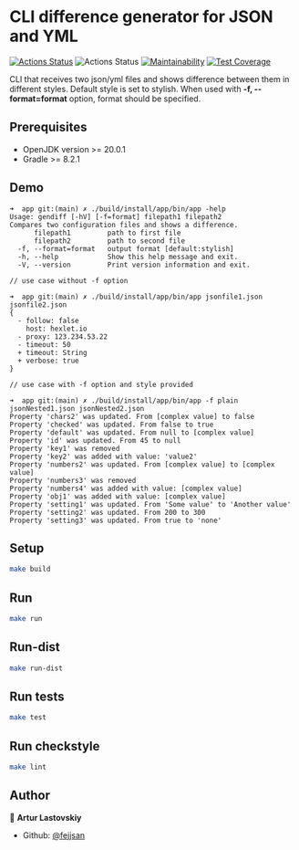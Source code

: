 # CLI difference generator for JSON and YML

[![Actions Status](https://github.com/fejjjsan/java-project-71/workflows/hexlet-check/badge.svg)](https://github.com/fejjjsan/java-project-71/actions)
![Actions Status](https://github.com/fejjjsan/java-project-71/actions/workflows/project-71-check.yml/badge.svg)
[![Maintainability](https://api.codeclimate.com/v1/badges/e6593b99af8961fe8f73/maintainability)](https://codeclimate.com/github/fejjjsan/java-project-71/maintainability)
[![Test Coverage](https://api.codeclimate.com/v1/badges/e6593b99af8961fe8f73/test_coverage)](https://codeclimate.com/github/fejjjsan/java-project-71/test_coverage)

CLI that receives two json/yml files and shows difference between them in different styles.
Default style is set to stylish. When used with **-f, --format=format** option, format should be specified.

## Prerequisites
* OpenJDK version >= 20.0.1
* Gradle >= 8.2.1


## Demo

```demo#
➜  app git:(main) ✗ ./build/install/app/bin/app -help                                     
Usage: gendiff [-hV] [-f=format] filepath1 filepath2
Compares two configuration files and shows a difference.
      filepath1         path to first file
      filepath2         path to second file
  -f, --format=format   output format [default:stylish]
  -h, --help            Show this help message and exit.
  -V, --version         Print version information and exit.

// use case without -f option

➜  app git:(main) ✗ ./build/install/app/bin/app jsonfile1.json jsonfile2.json
{
  - follow: false
    host: hexlet.io
  - proxy: 123.234.53.22
  - timeout: 50
  + timeout: String
  + verbose: true
}

// use case with -f option and style provided 

➜  app git:(main) ✗ ./build/install/app/bin/app -f plain jsonNested1.json jsonNested2.json
Property 'chars2' was updated. From [complex value] to false
Property 'checked' was updated. From false to true
Property 'default' was updated. From null to [complex value]
Property 'id' was updated. From 45 to null
Property 'key1' was removed
Property 'key2' was added with value: 'value2'
Property 'numbers2' was updated. From [complex value] to [complex value]
Property 'numbers3' was removed
Property 'numbers4' was added with value: [complex value]
Property 'obj1' was added with value: [complex value]
Property 'setting1' was updated. From 'Some value' to 'Another value'
Property 'setting2' was updated. From 200 to 300
Property 'setting3' was updated. From true to 'none'
```



## Setup

```bash
make build
```

## Run

```bash
make run
```

## Run-dist
```bash
make run-dist
```

## Run tests

```bash
make test
```

## Run checkstyle

```bash
make lint
```

## Author

👤 **Artur Lastovskiy**

- Github: [@fejjsan](https://github.com/fejjjsan)